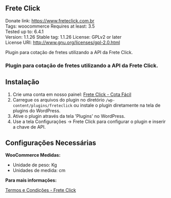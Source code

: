 ## Frete Click
Donate link: https://www.freteclick.com.br  
Tags: woocommerce 
Requires at least: 3.5  
Tested up to: 6.4.1  
Version: 1.1.26
Stable tag: 1.1.26 
License: GPLv2 or later  
License URI: http://www.gnu.org/licenses/gpl-2.0.html  

Plugin para cotação de fretes utilizando a API da Frete Click.

### Plugin para cotação de fretes utilizando a API da Frete Click. ###

## Instalação

1. Crie uma conta em nosso painel: [Frete Click - Cota Fácil](https://cotafacil.freteclick.com.br)
2. Carregue os arquivos do plugin no diretório `/wp-content/plugins/freteclick` ou instale o plugin diretamente na tela de plugins do WordPress.
3. Ative o plugin através da tela 'Plugins' no WordPress.
4. Use a tela Configurações -> Frete Click para configurar o plugin e inserir a chave de API.

## Configurações Necessárias

**WooCommerce Medidas:**

- Unidade de peso: Kg
- Unidades de medida: cm

**Para mais informações:**

[Termos e Condições - Frete Click](https://www.freteclick.com.br/termos-e-condicoes)
